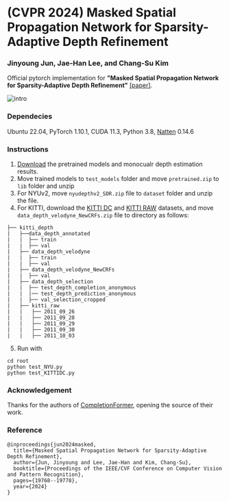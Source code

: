 # (CVPR 2024) Masked Spatial Propagation Network for Sparsity-Adaptive Depth Refinement
### Jinyoung Jun, Jae-Han Lee, and Chang-Su Kim

Official pytorch implementation for **"Masked Spatial Propagation Network for Sparsity-Adaptive Depth Refinement"** [[paper]](https://openaccess.thecvf.com/content/CVPR2024/papers/Jun_Masked_Spatial_Propagation_Network_for_Sparsity-Adaptive_Depth_Refinement_CVPR_2024_paper.pdf).

![intro](https://github.com/jyjunmcl/MSPN_SDR/assets/112459638/7a04e3e8-9dd8-4979-8479-fd8e9e8b78a7)

### Dependecies
Ubuntu 22.04, PyTorch 1.10.1, CUDA 11.3, Python 3.8, [Natten](https://shi-labs.com/natten/) 0.14.6

### Instructions
1. [Download](https://drive.google.com/drive/folders/17npEM9PfxydZz9AcSlr_mVrGFCbY_M2X?usp=drive_link) the pretrained models and monocualr depth estimation results.
2. Move trained models to ```test_models``` folder and move ``pretrained.zip`` to ``lib`` folder and unzip
3. For NYUv2, move ``nyudepthv2_SDR.zip`` file to ``dataset`` folder and unzip the file.
4. For KITTI, download the [KITTI DC](https://www.cvlibs.net/datasets/kitti/eval_depth.php?benchmark=depth_completion) and [KITTI RAW](https://www.cvlibs.net/datasets/kitti/raw_data.php) datasets, and move ``data_depth_velodyne_NewCRFs.zip`` file to directory as follows:
```
├── kitti_depth
|   ├──data_depth_annotated
|   |  ├── train
|   |  ├── val
|   ├── data_depth_velodyne
|   |  ├── train
|   |  ├── val
|   ├── data_depth_velodyne_NewCRFs
|   |  ├── val
|   ├── data_depth_selection
|   |  ├── test_depth_completion_anonymous
|   |  |── test_depth_prediction_anonymous
|   |  ├── val_selection_cropped
|   ├── kitti_raw
|   |   ├── 2011_09_26
|   |   ├── 2011_09_28
|   |   ├── 2011_09_29
|   |   ├── 2011_09_30
|   |   ├── 2011_10_03
```

5. Run with
```
cd root
python test_NYU.py
python test_KITTIDC.py
```

### Acknowledgement
Thanks for the authors of [CompletionFormer](https://github.com/youmi-zym/CompletionFormer), opening the source of their work.

### Reference
```
@inproceedings{jun2024masked,
  title={Masked Spatial Propagation Network for Sparsity-Adaptive Depth Refinement},
  author={Jun, Jinyoung and Lee, Jae-Han and Kim, Chang-Su},
  booktitle={Proceedings of the IEEE/CVF Conference on Computer Vision and Pattern Recognition},
  pages={19768--19778},
  year={2024}
}
```

